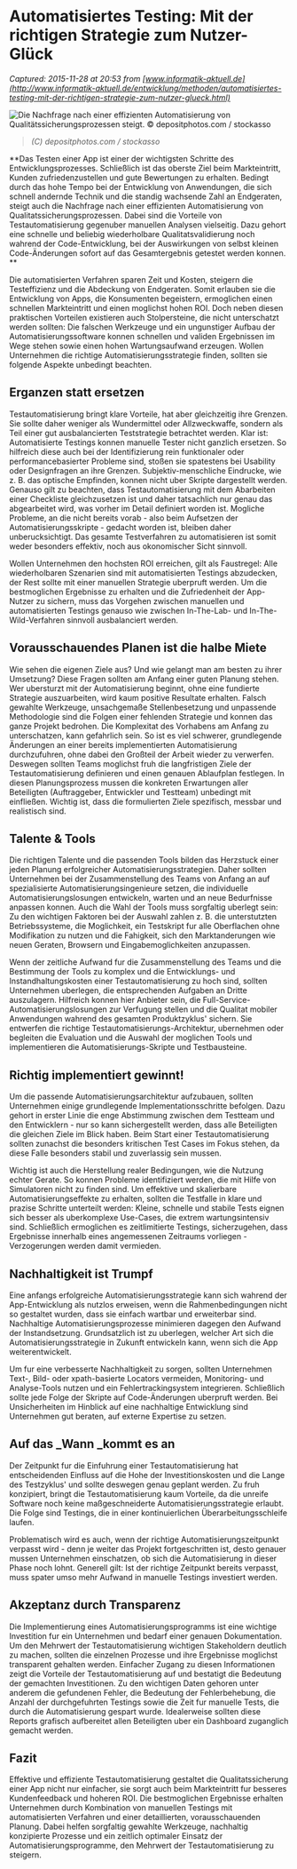 # Automatisiertes Testing: Mit der richtigen Strategie zum Nutzer-Glück

_Captured: 2015-11-28 at 20:53 from [www.informatik-aktuell.de](http://www.informatik-aktuell.de/entwicklung/methoden/automatisiertes-testing-mit-der-richtigen-strategie-zum-nutzer-glueck.html)_

![Die Nachfrage nach einer effizienten Automatisierung von Qualitätssicherungsprozessen steigt. © depositphotos.com / stockasso](http://www.informatik-aktuell.de/fileadmin/_processed_/csm_720-Depositphotos_70861259_m-2015_stockasso_a5c613fd1c.jpg)

> _(C) depositphotos.com / stockasso_

**Das Testen einer App ist einer der wichtigsten Schritte des Entwicklungsprozesses. Schließlich ist das oberste Ziel beim Markteintritt, Kunden zufriedenzustellen und gute Bewertungen zu erhalten. Bedingt durch das hohe Tempo bei der Entwicklung von Anwendungen, die sich schnell andernde Technik und die standig wachsende Zahl an Endgeraten, steigt auch die Nachfrage nach einer effizienten Automatisierung von Qualitatssicherungsprozessen. Dabei sind die Vorteile von Testautomatisierung gegenuber manuellen Analysen vielseitig. Dazu gehort eine schnelle und beliebig wiederholbare Qualitatsvalidierung noch wahrend der Code-Entwicklung, bei der Auswirkungen von selbst kleinen Code-Änderungen sofort auf das Gesamtergebnis getestet werden konnen. **

Die automatisierten Verfahren sparen Zeit und Kosten, steigern die Testeffizienz und die Abdeckung von Endgeraten. Somit erlauben sie die Entwicklung von Apps, die Konsumenten begeistern, ermoglichen einen schnellen Markteintritt und einen moglichst hohen ROI. Doch neben diesen praktischen Vorteilen existieren auch Stolpersteine, die nicht unterschatzt werden sollten: Die falschen Werkzeuge und ein ungunstiger Aufbau der Automatisierungssoftware konnen schnellen und validen Ergebnissen im Wege stehen sowie einen hohen Wartungsaufwand erzeugen. Wollen Unternehmen die richtige Automatisierungsstrategie finden, sollten sie folgende Aspekte unbedingt beachten.

## Erganzen statt ersetzen

Testautomatisierung bringt klare Vorteile, hat aber gleichzeitig ihre Grenzen. Sie sollte daher weniger als Wundermittel oder Allzweckwaffe, sondern als Teil einer gut ausbalancierten Teststrategie betrachtet werden. Klar ist: Automatisierte Testings konnen manuelle Tester nicht ganzlich ersetzen. So hilfreich diese auch bei der Identifizierung rein funktionaler oder performancebasierter Probleme sind, stoßen sie spatestens bei Usability oder Designfragen an ihre Grenzen. Subjektiv-menschliche Eindrucke, wie z. B. das optische Empfinden, konnen nicht uber Skripte dargestellt werden. Genauso gilt zu beachten, dass Testautomatisierung mit dem Abarbeiten einer Checkliste gleichzusetzen ist und daher tatsachlich nur genau das abgearbeitet wird, was vorher im Detail definiert worden ist. Mogliche Probleme, an die nicht bereits vorab - also beim Aufsetzen der Automatisierungsskripte - gedacht worden ist, bleiben daher unberucksichtigt. Das gesamte Testverfahren zu automatisieren ist somit weder besonders effektiv, noch aus okonomischer Sicht sinnvoll.

Wollen Unternehmen den hochsten ROI erreichen, gilt als Faustregel: Alle wiederholbaren Szenarien sind mit automatisierten Testings abzudecken, der Rest sollte mit einer manuellen Strategie uberpruft werden. Um die bestmoglichen Ergebnisse zu erhalten und die Zufriedenheit der App-Nutzer zu sichern, muss das Vorgehen zwischen manuellen und automatisierten Testings genauso wie zwischen In-The-Lab- und In-The-Wild-Verfahren sinnvoll ausbalanciert werden.

## Vorausschauendes Planen ist die halbe Miete

Wie sehen die eigenen Ziele aus? Und wie gelangt man am besten zu ihrer Umsetzung? Diese Fragen sollten am Anfang einer guten Planung stehen. Wer ubersturzt mit der Automatisierung beginnt, ohne eine fundierte Strategie auszuarbeiten, wird kaum positive Resultate erhalten. Falsch gewahlte Werkzeuge, unsachgemaße Stellenbesetzung und unpassende Methodologie sind die Folgen einer fehlenden Strategie und konnen das ganze Projekt bedrohen. Die Komplexitat des Vorhabens am Anfang zu unterschatzen, kann gefahrlich sein. So ist es viel schwerer, grundlegende Änderungen an einer bereits implementierten Automatisierung durchzufuhren, ohne dabei den Großteil der Arbeit wieder zu verwerfen. Deswegen sollten Teams moglichst fruh die langfristigen Ziele der Testautomatisierung definieren und einen genauen Ablaufplan festlegen. In diesen Planungsprozess mussen die konkreten Erwartungen aller Beteiligten (Auftraggeber, Entwickler und Testteam) unbedingt mit einfließen. Wichtig ist, dass die formulierten Ziele spezifisch, messbar und realistisch sind.

## Talente & Tools

Die richtigen Talente und die passenden Tools bilden das Herzstuck einer jeden Planung erfolgreicher Automatisierungsstrategien. Daher sollten Unternehmen bei der Zusammenstellung des Teams von Anfang an auf spezialisierte Automatisierungsingenieure setzen, die individuelle Automatisierungslosungen entwickeln, warten und an neue Bedurfnisse anpassen konnen. Auch die Wahl der Tools muss sorgfaltig uberlegt sein: Zu den wichtigen Faktoren bei der Auswahl zahlen z. B. die unterstutzten Betriebssysteme, die Moglichkeit, ein Testskript fur alle Oberflachen ohne Modifikation zu nutzen und die Fahigkeit, sich den Marktanderungen wie neuen Geraten, Browsern und Eingabemoglichkeiten anzupassen.

Wenn der zeitliche Aufwand fur die Zusammenstellung des Teams und die Bestimmung der Tools zu komplex und die Entwicklungs- und Instandhaltungskosten einer Testautomatisierung zu hoch sind, sollten Unternehmen uberlegen, die entsprechenden Aufgaben an Dritte auszulagern. Hilfreich konnen hier Anbieter sein, die Full-Service-Automatisierungslosungen zur Verfugung stellen und die Qualitat mobiler Anwendungen wahrend des gesamten Produktzyklus' sichern. Sie entwerfen die richtige Testautomatisierungs-Architektur, ubernehmen oder begleiten die Evaluation und die Auswahl der moglichen Tools und implementieren die Automatisierungs-Skripte und Testbausteine.

## Richtig implementiert gewinnt!

Um die passende Automatisierungsarchitektur aufzubauen, sollten Unternehmen einige grundlegende Implementationsschritte befolgen. Dazu gehort in erster Linie die enge Abstimmung zwischen dem Testteam und den Entwicklern - nur so kann sichergestellt werden, dass alle Beteiligten die gleichen Ziele im Blick haben. Beim Start einer Testautomatisierung sollten zunachst die besonders kritischen Test Cases im Fokus stehen, da diese Falle besonders stabil und zuverlassig sein mussen.

Wichtig ist auch die Herstellung realer Bedingungen, wie die Nutzung echter Gerate. So konnen Probleme identifiziert werden, die mit Hilfe von Simulatoren nicht zu finden sind. Um effektive und skalierbare Automatisierungseffekte zu erhalten, sollten die Testfalle in klare und prazise Schritte unterteilt werden: Kleine, schnelle und stabile Tests eignen sich besser als uberkomplexe Use-Cases, die extrem wartungsintensiv sind. Schließlich ermoglichen es zeitlimitierte Testings, sicherzugehen, dass Ergebnisse innerhalb eines angemessenen Zeitraums vorliegen - Verzogerungen werden damit vermieden.

## Nachhaltigkeit ist Trumpf

Eine anfangs erfolgreiche Automatisierungsstrategie kann sich wahrend der App-Entwicklung als nutzlos erweisen, wenn die Rahmenbedingungen nicht so gestaltet wurden, dass sie einfach wartbar und erweiterbar sind. Nachhaltige Automatisierungsprozesse minimieren dagegen den Aufwand der Instandsetzung. Grundsatzlich ist zu uberlegen, welcher Art sich die Automatisierungsstrategie in Zukunft entwickeln kann, wenn sich die App weiterentwickelt.

Um fur eine verbesserte Nachhaltigkeit zu sorgen, sollten Unternehmen Text-, Bild- oder xpath-basierte Locators vermeiden, Monitoring- und Analyse-Tools nutzen und ein Fehlertrackingsystem integrieren. Schließlich sollte jede Folge der Skripte auf Code-Änderungen uberpruft werden. Bei Unsicherheiten im Hinblick auf eine nachhaltige Entwicklung sind Unternehmen gut beraten, auf externe Expertise zu setzen.

## Auf das _Wann _kommt es an

Der Zeitpunkt fur die Einfuhrung einer Testautomatisierung hat entscheidenden Einfluss auf die Hohe der Investitionskosten und die Lange des Testzyklus' und sollte deswegen genau geplant werden. Zu fruh konzipiert, bringt die Testautomatisierung kaum Vorteile, da die unreife Software noch keine maßgeschneiderte Automatisierungsstrategie erlaubt. Die Folge sind Testings, die in einer kontinuierlichen Überarbeitungsschleife laufen.

Problematisch wird es auch, wenn der richtige Automatisierungszeitpunkt verpasst wird - denn je weiter das Projekt fortgeschritten ist, desto genauer mussen Unternehmen einschatzen, ob sich die Automatisierung in dieser Phase noch lohnt. Generell gilt: Ist der richtige Zeitpunkt bereits verpasst, muss spater umso mehr Aufwand in manuelle Testings investiert werden.

## Akzeptanz durch Transparenz

Die Implementierung eines Automatisierungsprogramms ist eine wichtige Investition fur ein Unternehmen und bedarf einer genauen Dokumentation. Um den Mehrwert der Testautomatisierung wichtigen Stakeholdern deutlich zu machen, sollten die einzelnen Prozesse und ihre Ergebnisse moglichst transparent gehalten werden. Einfacher Zugang zu diesen Informationen zeigt die Vorteile der Testautomatisierung auf und bestatigt die Bedeutung der gemachten Investitionen. Zu den wichtigen Daten gehoren unter anderem die gefundenen Fehler, die Bedeutung der Fehlerbehebung, die Anzahl der durchgefuhrten Testings sowie die Zeit fur manuelle Tests, die durch die Automatisierung gespart wurde. Idealerweise sollten diese Reports grafisch aufbereitet allen Beteiligten uber ein Dashboard zuganglich gemacht werden.

## Fazit

Effektive und effiziente Testautomatisierung gestaltet die Qualitatssicherung einer App nicht nur einfacher, sie sorgt auch beim Markteintritt fur besseres Kundenfeedback und hoheren ROI. Die bestmoglichen Ergebnisse erhalten Unternehmen durch Kombination von manuellen Testings mit automatisierten Verfahren und einer detaillierten, vorausschauenden Planung. Dabei helfen sorgfaltig gewahlte Werkzeuge, nachhaltig konzipierte Prozesse und ein zeitlich optimaler Einsatz der Automatisierungsprogramme, den Mehrwert der Testautomatisierung zu steigern.
